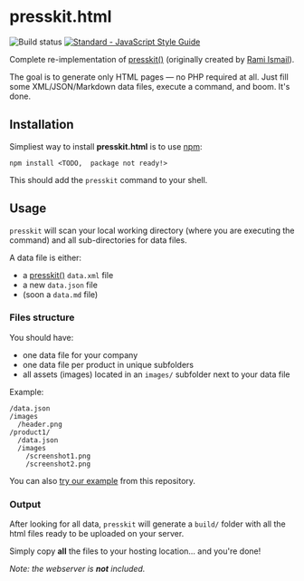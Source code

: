 # presskit.html

![Build status](https://travis-ci.org/pixelnest/presskit.html.svg?branch=master)
[![Standard - JavaScript Style Guide](https://img.shields.io/badge/code%20style-standard-brightgreen.svg)](http://standardjs.com/)

Complete re-implementation of [presskit()](http://dopresskit.com) (originally created by [Rami Ismail](https://twitter.com/tha_rami)).

The goal is to generate only HTML pages — no PHP required at all. Just fill some XML/JSON/Markdown data files, execute a command, and boom. It's done.

## Installation

Simpliest way to install **presskit.html** is to use [npm](http://npmjs.org/):

```
npm install <TODO,  package not ready!>
```

This should add the `presskit` command to your shell.

## Usage

`presskit` will scan your local working directory (where you are executing the command) and all sub-directories for data files.

A data file is either:

- a [presskit()](http://dopresskit.com) `data.xml` file
- a new `data.json` file
- (soon a `data.md` file)

### Files structure

You should have:
- one data file for your company
- one data file per product in unique subfolders
- all assets (images) located in an `images/` subfolder next to your data file

Example:

```
/data.json
/images
  /header.png
/product1/
  /data.json
  /images  
    /screenshot1.png
    /screenshot2.png
```

You can also [try our example](https://github.com/pixelnest/presskit.html/tree/master/docs/example) from this repository.

### Output

After looking for all data, `presskit` will generate a `build/` folder with all the html files ready to be uploaded on your server.

Simply copy **all** the files to your hosting location... and you're done!


*Note: the webserver is __not__ included.*

<!-- TODO -->
<!-- Contributing -->
<!-- Live examples -->
